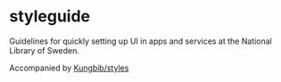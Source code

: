 # styleguide
Guidelines for quickly setting up UI in apps and services at the National Library of Sweden.

Accompanied by [Kungbib/styles](https://github.com/Kungbib/styles)
